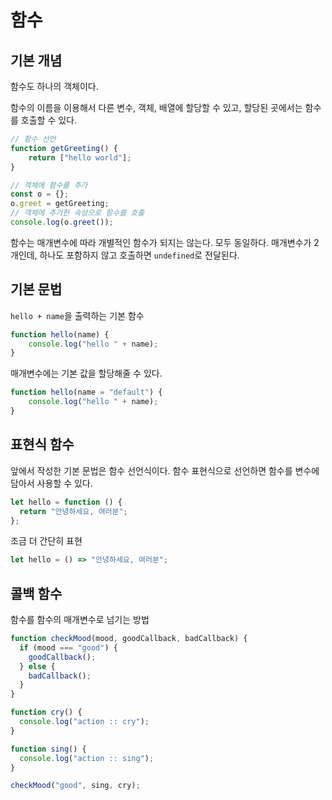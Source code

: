 # 함수
## 기본 개념
함수도 하나의 객체이다.

함수의 이름을 이용해서 다른 변수, 객체, 배열에 할당할 수 있고, 할당된 곳에서는 함수를 호출할 수 있다.
```js
// 함수 선언
function getGreeting() {
    return ["hello world"];
}

// 객체에 함수를 추가
const o = {};
o.greet = getGreeting;
// 객체에 추가한 속성으로 함수를 호출
console.log(o.greet());
```

함수는 매개변수에 따라 개별적인 함수가 되지는 않는다. 모두 동일하다. 매개변수가 2개인데, 하나도 포함하지 않고 호출하면 `undefined`로 전달된다. 


## 기본 문법
`hello + name`을 출력하는 기본 함수
```js
function hello(name) {
    console.log("hello " + name);
}
```

매개변수에는 기본 값을 할당해줄 수 있다. 
```js
function hello(name = "default") {
    console.log("hello " + name);
}
```

## 표현식 함수
앞에서 작성한 기본 문법은 함수 선언식이다. 함수 표현식으로 선언하면 함수를 변수에 담아서 사용할 수 있다. 
```js
let hello = function () {
  return "안녕하세요, 여러분";
};
```

조금 더 간단히 표현
```js
let hello = () => "안녕하세요, 여러분";
```

## 콜백 함수
함수를 함수의 매개변수로 넘기는 방법
```js
function checkMood(mood, goodCallback, badCallback) {
  if (mood === "good") {
    goodCallback();
  } else {
    badCallback();
  }
}

function cry() {
  console.log("action :: cry");
}

function sing() {
  console.log("action :: sing");
}

checkMood("good", sing, cry);
```